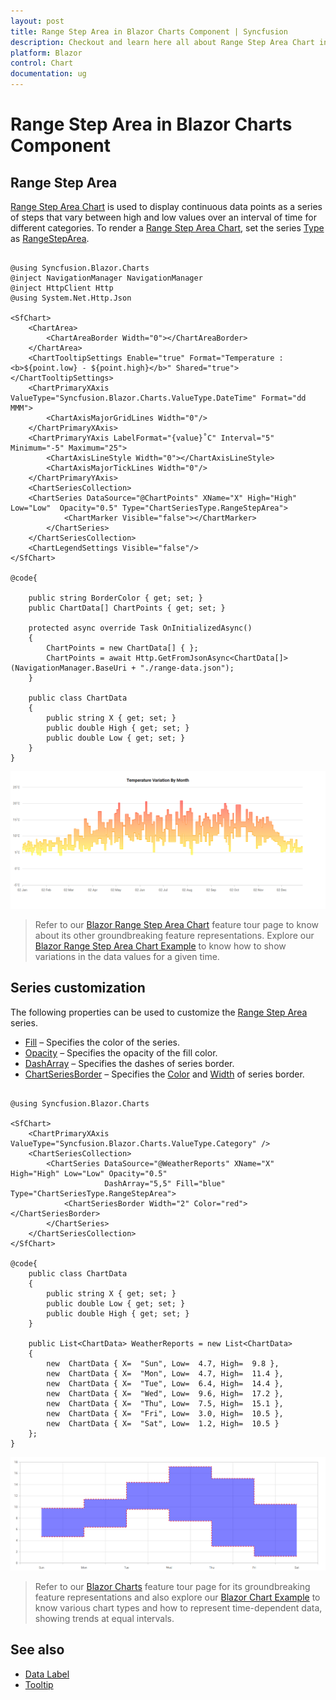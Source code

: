 ```yaml
---
layout: post
title: Range Step Area in Blazor Charts Component | Syncfusion
description: Checkout and learn here all about Range Step Area Chart in Syncfusion Blazor Charts component and much more.
platform: Blazor
control: Chart
documentation: ug
---
```


# Range Step Area in Blazor Charts Component

## Range Step Area

[Range Step Area Chart](https://www.syncfusion.com/blazor-components/blazor-charts/chart-types/range-step-area-chart) is used to display continuous data points as a series of steps that vary between high and low values over an interval of time for different categories. To render a [Range Step Area Chart](https://www.syncfusion.com/blazor-components/blazor-charts/chart-types/range-step-area-chart), set the series [Type](https://help.syncfusion.com/cr/blazor/Syncfusion.Blazor.Charts.ChartSeries.html#Syncfusion_Blazor_Charts_ChartSeries_Type) as [RangeStepArea](https://help.syncfusion.com/cr/blazor/Syncfusion.Blazor.Charts.ChartSeriesType.html#Syncfusion_Blazor_Charts_ChartSeriesType_RangeStepArea).

```cshtml
 
@using Syncfusion.Blazor.Charts
@inject NavigationManager NavigationManager
@inject HttpClient Http
@using System.Net.Http.Json
 
<SfChart>
    <ChartArea>
        <ChartAreaBorder Width="0"></ChartAreaBorder>
    </ChartArea>
    <ChartTooltipSettings Enable="true" Format="Temperature : <b>${point.low} - ${point.high}</b>" Shared="true"></ChartTooltipSettings>
    <ChartPrimaryXAxis ValueType="Syncfusion.Blazor.Charts.ValueType.DateTime" Format="dd MMM">
        <ChartAxisMajorGridLines Width="0"/>
    </ChartPrimaryXAxis>
    <ChartPrimaryYAxis LabelFormat="{value}˚C" Interval="5" Minimum="-5" Maximum="25">
        <ChartAxisLineStyle Width="0"></ChartAxisLineStyle>
        <ChartAxisMajorTickLines Width="0"/>
    </ChartPrimaryYAxis>
    <ChartSeriesCollection>
    <ChartSeries DataSource="@ChartPoints" XName="X" High="High" Low="Low"  Opacity="0.5" Type="ChartSeriesType.RangeStepArea">
            <ChartMarker Visible="false"></ChartMarker>                 
        </ChartSeries>
    </ChartSeriesCollection>
    <ChartLegendSettings Visible="false"/>
</SfChart>

@code{

    public string BorderColor { get; set; }    
    public ChartData[] ChartPoints { get; set; }

    protected async override Task OnInitializedAsync()
    {
        ChartPoints = new ChartData[] { };
        ChartPoints = await Http.GetFromJsonAsync<ChartData[]>(NavigationManager.BaseUri + "./range-data.json");
    }  

    public class ChartData
    {
        public string X { get; set; }
        public double High { get; set; }
        public double Low { get; set; }
    }
}

```

![Blazor Range Step Area Chart](../images/chart-types-images/blazor-range-step-area.png)

> Refer to our [Blazor Range Step Area Chart](https://www.syncfusion.com/blazor-components/blazor-charts/chart-types/range-step-area-chart) feature tour page to know about its other groundbreaking feature representations. Explore our [Blazor Range Step Area Chart Example](https://blazor.syncfusion.com/demos/chart/range-step-area?theme=bootstrap4) to know how to show variations in the data values for a given time.

## Series customization

The following properties can be used to customize the [Range Step Area](https://help.syncfusion.com/cr/blazor/Syncfusion.Blazor.Charts.ChartSeriesType.html#Syncfusion_Blazor_Charts_ChartSeriesType_RangeStepArea) series.

* [Fill](https://help.syncfusion.com/cr/blazor/Syncfusion.Blazor.Charts.ChartSeries.html#Syncfusion_Blazor_Charts_ChartSeries_Fill) – Specifies the color of the series.
* [Opacity](https://help.syncfusion.com/cr/blazor/Syncfusion.Blazor.Charts.ChartSeries.html#Syncfusion_Blazor_Charts_ChartSeries_Opacity) – Specifies the opacity of the fill color.
* [DashArray](https://help.syncfusion.com/cr/blazor/Syncfusion.Blazor.Charts.ChartSeries.html#Syncfusion_Blazor_Charts_ChartSeries_DashArray) – Specifies the dashes of series border.
* [ChartSeriesBorder](https://help.syncfusion.com/cr/blazor/Syncfusion.Blazor.Charts.ChartSeriesBorder.html) – Specifies the [Color](https://help.syncfusion.com/cr/blazor/Syncfusion.Blazor.Charts.ChartCommonBorder.html#Syncfusion_Blazor_Charts_ChartCommonBorder_Color) and [Width](https://help.syncfusion.com/cr/blazor/Syncfusion.Blazor.Charts.ChartCommonBorder.html#Syncfusion_Blazor_Charts_ChartCommonBorder_Width) of series border.

```cshtml

@using Syncfusion.Blazor.Charts

<SfChart>
    <ChartPrimaryXAxis ValueType="Syncfusion.Blazor.Charts.ValueType.Category" />	
    <ChartSeriesCollection>
        <ChartSeries DataSource="@WeatherReports" XName="X" High="High" Low="Low" Opacity="0.5"
                     DashArray="5,5" Fill="blue" Type="ChartSeriesType.RangeStepArea">
            <ChartSeriesBorder Width="2" Color="red"></ChartSeriesBorder>
        </ChartSeries>
    </ChartSeriesCollection>
</SfChart>

@code{
    public class ChartData
    {
        public string X { get; set; }
        public double Low { get; set; }
        public double High { get; set; }
    }

    public List<ChartData> WeatherReports = new List<ChartData>
    {
        new  ChartData { X=  "Sun", Low=  4.7, High=  9.8 },
        new  ChartData { X=  "Mon", Low=  4.7, High=  11.4 },
        new  ChartData { X=  "Tue", Low=  6.4, High=  14.4 },
        new  ChartData { X=  "Wed", Low=  9.6, High=  17.2 },
        new  ChartData { X=  "Thu", Low=  7.5, High=  15.1 },
        new  ChartData { X=  "Fri", Low=  3.0, High=  10.5 },
        new  ChartData { X=  "Sat", Low=  1.2, High=  10.5 }
    };
}

```

![Blazor Range Step Area Chart with customized series](../images/chart-types-images/blazor-range-step-area-chart-custom-series.png)

> Refer to our [Blazor Charts](https://www.syncfusion.com/blazor-components/blazor-charts) feature tour page for its groundbreaking feature representations and also explore our [Blazor Chart Example](https://blazor.syncfusion.com/demos/chart/line?theme=bootstrap4) to know various chart types and how to represent time-dependent data, showing trends at equal intervals.


## See also

* [Data Label](../data-labels)
* [Tooltip](../tool-tip)
